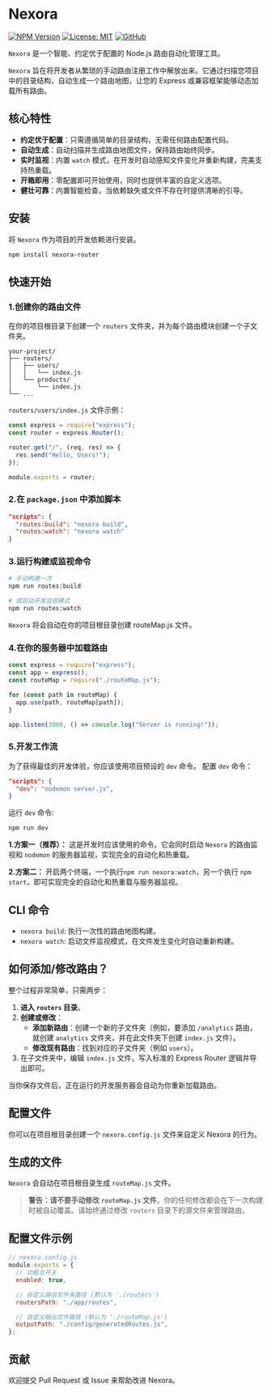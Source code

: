 # Nexora

[![NPM Version](https://img.shields.io/npm/v/nexora-router?color=blue)](https://www.npmjs.com/package/nexora-router)
[![License: MIT](https://img.shields.io/badge/License-MIT-yellow.svg)](https://opensource.org/licenses/MIT)
[![GitHub](https://img.shields.io/badge/GitHub-themaxkin-blue)](https://github.com/themaxkin)

`Nexora` 是一个智能、约定优于配置的 Node.js 路由自动化管理工具。

`Nexora` 旨在将开发者从繁琐的手动路由注册工作中解放出来。它通过扫描您项目中的目录结构，自动生成一个路由地图，让您的 Express 或兼容框架能够动态加载所有路由。

## 核心特性

- **约定优于配置**：只需遵循简单的目录结构，无需任何路由配置代码。
- **自动生成**：自动扫描并生成路由地图文件，保持路由始终同步。
- **实时监视**：内置 `watch` 模式，在开发时自动感知文件变化并重新构建，完美支持热重载。
- **开箱即用**：零配置即可开始使用，同时也提供丰富的自定义选项。
- **健壮可靠**：内置智能检查，当依赖缺失或文件不存在时提供清晰的引导。

## 安装

将 `Nexora` 作为项目的开发依赖进行安装。

```bash
npm install nexora-router
```

## 快速开始

### 1.创建你的路由文件

在你的项目根目录下创建一个 `routers` 文件夹，并为每个路由模块创建一个子文件夹。

```
your-project/
├── routers/
│   ├── users/
│   │   └── index.js
│   └── products/
│       └── index.js
└── ...
```

`routers/users/index.js` 文件示例：

```javascript
const express = require("express");
const router = express.Router();

router.get("/", (req, res) => {
  res.send("Hello, Users!");
});

module.exports = router;
```

### 2.在 `package.json` 中添加脚本

```json
"scripts": {
  "routes:build": "nexora build",
  "routes:watch": "nexora watch"
}
```

### 3.运行构建或监视命令

```bash
# 手动构建一次
npm run routes:build

# 或启动开发监视模式
npm run routes:watch
```

`Nexora` 将会自动在你的项目根目录创建 routeMap.js 文件。

### 4.在你的服务器中加载路由

```javascript
const express = require("express");
const app = express();
const routeMap = require("./routeMap.js");

for (const path in routeMap) {
  app.use(path, routeMap[path]);
}

app.listen(3000, () => console.log("Server is running!"));
```

### 5.开发工作流

为了获得最佳的开发体验，你应该使用项目预设的 `dev` 命令。
配置 `dev` 命令：

```json
"scripts": {
  "dev": "nodemon server.js",
}
```

运行 `dev` 命令:

```bash
npm run dev
```

**1.方案一（推荐）：** 这是开发时应该使用的命令。它会同时启动 `Nexora` 的路由监视和 `nodemon` 的服务器监视，实现完全的自动化和热重载。

**2.方案二：** 开启两个终端，一个执行`npm run nexora:watch`，另一个执行 `npm start`，即可实现完全的自动化和热重载与服务器监视。

## CLI 命令

- `nexora build`: 执行一次性的路由地图构建。
- `nexora watch`: 启动文件监视模式，在文件发生变化时自动重新构建。

## 如何添加/修改路由？

整个过程非常简单，只需两步：

1.  **进入 `routers` 目录**。
2.  **创建或修改**：
    - **添加新路由**：创建一个新的子文件夹（例如，要添加 `/analytics` 路由，就创建 `analytics` 文件夹，并在此文件夹下创建 `index.js` 文件）。
    - **修改现有路由**：找到对应的子文件夹（例如 `users`）。
3.  在子文件夹中，编辑 `index.js` 文件，写入标准的 Express Router 逻辑并导出即可。

当你保存文件后，正在运行的开发服务器会自动为你重新加载路由。

## 配置文件

你可以在项目根目录创建一个 `nexora.config.js` 文件来自定义 Nexora 的行为。

## 生成的文件

`Nexora` 会自动在项目根目录生成 `routeMap.js` 文件。

> **警告：请不要手动修改 `routeMap.js` 文件**。你的任何修改都会在下一次构建时被自动覆盖。请始终通过修改 `routers` 目录下的源文件来管理路由。

## 配置文件示例
```javascript
// nexora.config.js
module.exports = {
  // 功能总开关
  enabled: true,

  // 自定义路由文件夹路径 (默认为 './routers')
  routersPath: "./app/routes",

  // 自定义输出文件路径 (默认为 './routeMap.js')
  outputPath: "./config/generatedRoutes.js",
};
```

## 贡献

欢迎提交 Pull Request 或 Issue 来帮助改进 Nexora。
